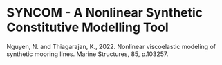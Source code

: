 # SYNCOM - A Nonlinear Synthetic Constitutive Modelling Tool

Nguyen, N. and Thiagarajan, K., 2022. Nonlinear viscoelastic modeling of synthetic mooring lines. Marine Structures, 85, p.103257.
